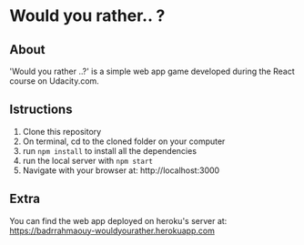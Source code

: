 # Would you rather.. ? #

## About ##
'Would you rather ..?' is a simple web app game developed during the React course on Udacity.com. 

## Istructions ## 
1. Clone this repository
2. On terminal, cd to the cloned folder on your computer
3. run ```npm install``` to install all the dependencies
4. run the local server with ```npm start```
5. Navigate with your browser at: http://localhost:3000


## Extra ##
You can find the web app deployed on heroku's server at: https://badrrahmaouy-wouldyourather.herokuapp.com
